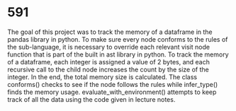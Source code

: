 # 591
The goal of this project was to track the memory of a dataframe in the pandas library in python. To make sure every node conforms to the rules of the sub-language, it is necessary to override each relevant visit node function that is part of the built in ast library in python. To track the memory of a dataframe, each integer is assigned a value of 2 bytes, and each recursive call to the child node increases the count by the size of the integer. In the end, the total memory size is calculated.
The class conforms() checks to see if the node follows the rules while infer_type() finds the memory usage. evaluate_with_environment() attempts to keep track of all the data using the code given in lecture notes.
